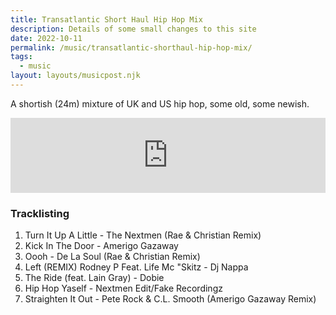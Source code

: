 ```yaml
---
title: Transatlantic Short Haul Hip Hop Mix
description: Details of some small changes to this site
date: 2022-10-11
permalink: /music/transatlantic-shorthaul-hip-hop-mix/
tags:
  - music
layout: layouts/musicpost.njk
---
```


A shortish (24m) mixture of UK and US hip hop, some old, some newish.

<iframe width="100%" height="120" src="https://www.mixcloud.com/widget/iframe/?hide_cover=1&light=1&feed=%2Fhiccup%2Ftransatlantic-short-haul-hip-hop-mix%2F" frameborder="0" ></iframe>

### Tracklisting

1. Turn It Up A Little - The Nextmen (Rae & Christian Remix)
2. Kick In The Door - Amerigo Gazaway
3. Oooh - De La Soul (Rae & Christian Remix)
4. Left (REMIX) Rodney P Feat. Life Mc "Skitz - Dj Nappa
5. The Ride (feat. Lain Gray) - Dobie
6. Hip Hop Yaself - Nextmen Edit/Fake Recordingz
7. Straighten It Out - Pete Rock & C.L. Smooth (Amerigo Gazaway Remix)
